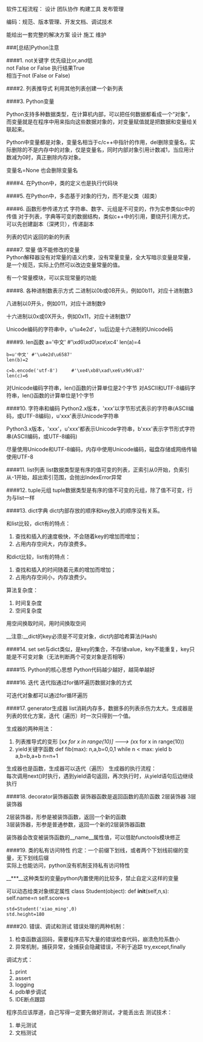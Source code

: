 软件工程流程：
设计
团队协作
构建工具
发布管理

编码：规范、版本管理、开发文档、调试技术

能给出一套完整的解决方案
设计
施工
维护


###[总结]Python注意

####1. not关键字
优先级比or,and低<br/>
not False or False 执行结果True<br/>
相当于not (False or False)

####2. 列表推导式
利用其他列表创建一个新列表

####3. Python变量

Python支持多种数据类型，在计算机内部，可以把任何数据都看成一个“对象”，而变量就是在程序中用来指向这些数据对象的，对变量赋值就是把数据和变量给关联起来。

Python中变量都是对象，变量名相当于c/c++中指针的作用，del删除变量名，实际删除的不是内存中的对象，仅是变量名，同时内部对象引用计数减1，当应用计数减为0时，真正删除内存对象。

变量名=None		也会删除变量名


####4. 在Python中，类的定义也是执行代码块

####5. 在Python中，多态基于对象的行为，而不是父类（超类）

####6. 函数形参传递方式
字符串、数字、元组是不可变的，作为实参类似c中的传值
对于列表，字典等可变的数据结构，类似c++中的引用，要绕开引用方式，可以先创建副本（深拷贝），传递副本

列表的切片返回的新的列表

####7. 常量
值不能修改的变量<br/>
Python解释器没有对常量的语义约束，没有常量变量，全大写暗示变量是常量，是一个规范，实际上仍然可以改边变量常量的值。

有一个常量模块，可以实现常量的功能

####8. 各种进制数表示方式
二进制以0b或0B开头，例如0b11，对应十进制数3

八进制以0开头，例如011，对应十进制数9

十六进制以0x或0X开头，例如0x11，对应十进制数17

Unicode编码的字符串中，u'\u4e2d'，\u后边是十六进制的Unicode码


####9. len函数
    a='中文'	#'\xd6\xd0\xce\xc4'
    len(a)=4
    
    b=u'中文'	#'\u4e2d\u6587'
    len(b)=2
    
    c=b.encode('utf-8')		#'\xe4\xb8\xad\xe6\x96\x87'
    len(c)=6

对Unicode编码字符串，len()函数的计算单位是2个字节
对ASCII和UTF-8编码字符串，len()函数的计算单位是1个字节


####10. 字符串和编码
Python2.x版本，'xxx'以字节形式表示的字符串(ASCII编码，或UTF-8编码)，u'xxx'表示Unicode字符串

Python3.x版本，'xxx'，u'xxx'都表示Unicode字符串，b'xxx'表示字节形式字符串(ASCII编码，或UTF-8编码)

尽量使用Unicode和UTF-8编码，内存中使用Unicode编码，磁盘存储或网络传输使用UTF-8


####11. list列表
list数据类型是有序的值可变的列表，正索引从0开始，负索引从-1开始，超出索引范围，会抛出IndexError异常

####12. tuple元组
tuple数据类型是有序的值不可变的元组，除了值不可变，行为与list一样


####13. dict字典
dict内部存放的顺序和key放入的顺序没有关系。

和list比较，dict有的特点：
1. 查找和插入的速度极快，不会随着key的增加而增加；
2. 占用内存空间大，内存浪费多。

和dict比较，list有的特点：
1. 查找和插入的时间随着元素的增加而增加；
2. 占用内存空间小，内存浪费少。

算法复杂度：
1. 时间复杂度
2. 空间复杂度

用空间换取时间，用时间换取空间

__注意:__dict的key必须是不可变对象，dict内部哈希算法(Hash)

####14. set
set与dict类似，是key的集合，不存储value，key不能重复，key只能是不可变对象（无法判断两个可变对象是否相等）

####15. Python的核心思想
Python代码越少越好，越简单越好

####16. 迭代
迭代指通过for循环遍历数据对象的方式

可迭代对象都可以通过for循环遍历


####17. generator生成器
list消耗内存多，数据多的列表杀伤力太大。生成器是列表的优化方案，迭代（遍历）时一次只得到一个值。

生成器的两种用法：<br/>
1. 列表推导式的变形 [x*x for x in range(10)] ---> (x*x for x in range(10))    <br/>
2. yield关键字函数
	def fib(max):
		n,a,b=0,0,1
		while n < max:
			yield b
			a,b=b,a+b
			n=n+1


生成器也是函数，生成器可以迭代（遍历）
生成器的执行流程：<br/>
	每次调用next()时执行，遇到yield语句返回，再次执行时，从yield语句后边继续执行

####18. decorator装饰器函数
装饰器函数是返回函数的高阶函数
2层装饰器
3层装饰器

2层装饰器，形参是被装饰函数，返回一个新的函数<br/>
3层装饰器，形参是普通参数，返回一个新的2层装饰器函数<br/>

装饰器会改变被装饰函数的__name__属性值，可以借助functools模块修正

####19. 类的私有访问特性
约定：一个前缀下划线，或者两个下划线前缀的变量，无下划线后缀<br/>
实际上也能访问，python没有机制支持私有访问特性

__***__这种类型的变量python内置使用的比较多，禁止自定义这样的变量

可以动态给类对象绑定属性
	class Student(object):
		def __init__(self,n,s):
			self.name=n
			self.score=s

	std=Student('xiao_ming',0)
	std.height=180

####20. 错误、调试和测试
错误处理的两种机制：<br/>
1. 检查函数返回码，需要程序员写大量的错误检查代码，崩溃危险系数小
2. 异常机制，捕获异常，全捕获会隐藏错误，不利于追踪
	try,except,finally

调试方式：<br/>
1. print
2. assert
3. logging
4. pdb单步调试
5. IDE断点跟踪

程序员应该厚道，自己写得一定要先做好测试，才能丢出去
测试技术：<br/>
1. 单元测试
2. 文档测试







